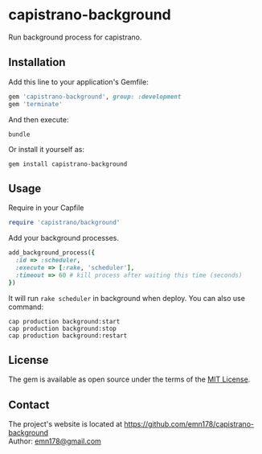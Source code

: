 # capistrano-background

Run background process for capistrano.

## Installation

Add this line to your application's Gemfile:

```ruby
gem 'capistrano-background', group: :development
gem 'terminate'
```

And then execute:

    bundle

Or install it yourself as:

    gem install capistrano-background

## Usage
Require in your Capfile
```Ruby
require 'capistrano/background'
```
Add your background processes.
```Ruby
add_background_process({
  :id => :scheduler,
  :execute => [:rake, 'scheduler'],
  :timeout => 60 # kill process after waiting this time (seconds)
})
```
It will run `rake scheduler` in background when deploy. You can also use command:

    cap production background:start
    cap production background:stop
    cap production background:restart

## License

The gem is available as open source under the terms of the [MIT License](http://opensource.org/licenses/MIT).

## Contact
The project's website is located at https://github.com/emn178/capistrano-background  
Author: emn178@gmail.com
